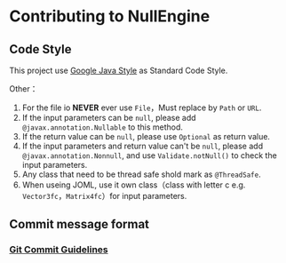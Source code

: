 # Contributing to NullEngine

## Code Style
This project use [Google Java Style](https://google.github.io/styleguide/javaguide.html) as Standard Code Style.

Other：
1. For the file io **NEVER** ever use `File`，Must replace by `Path` or `URL`.
2. If the input parameters can be `null`, please add `@javax.annotation.Nullable` to this method.
3. If the return value can be `null`, please use `Optional` as return value.
4. If the input parameters and return value can't be `null`, please add `@javax.annotation.Nonnull`, and use `Validate.notNull()` to check the input parameters.
5. Any class that need to be thread safe shold mark as `@ThreadSafe`.
6. When useing JOML, use it own class（class with letter c e.g. `Vector3fc`，`Matrix4fc`）for input parameters.

## Commit message format

### [Git Commit Guidelines](https://github.com/angular/angular.js/blob/master/DEVELOPERS.md#commits)
